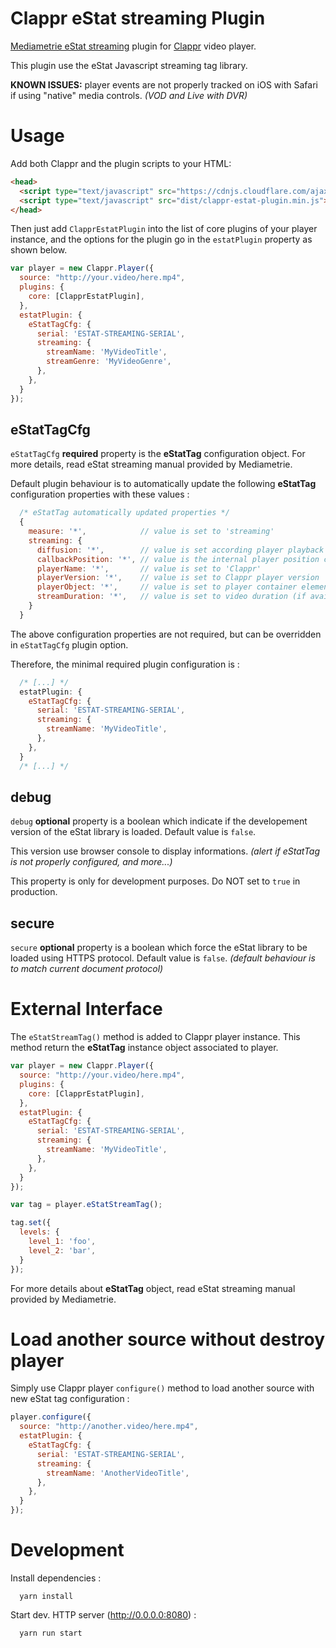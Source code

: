 # Clappr eStat streaming Plugin

[Mediametrie eStat streaming](http://www.mediametrie-estat.com/estatstreaming/) plugin for [Clappr](https://github.com/clappr/clappr) video player.

This plugin use the eStat Javascript streaming tag library.

__KNOWN ISSUES:__ player events are not properly tracked on iOS with Safari if using "native" media controls. _(VOD and Live with DVR)_

# Usage

Add both Clappr and the plugin scripts to your HTML:

```html
<head>
  <script type="text/javascript" src="https://cdnjs.cloudflare.com/ajax/libs/clappr/0.2.66/clappr.min.js"></script>
  <script type="text/javascript" src="dist/clappr-estat-plugin.min.js"></script>
</head>
```

Then just add `ClapprEstatPlugin` into the list of core plugins of your player instance, and the options for the plugin go in the `estatPlugin` property as shown below.

```javascript
var player = new Clappr.Player({
  source: "http://your.video/here.mp4",
  plugins: {
    core: [ClapprEstatPlugin],
  },
  estatPlugin: {
    eStatTagCfg: {
      serial: 'ESTAT-STREAMING-SERIAL',
      streaming: {
        streamName: 'MyVideoTitle',
        streamGenre: 'MyVideoGenre',
      },
    },
  }
});
```

## eStatTagCfg

`eStatTagCfg` __required__ property is the __eStatTag__ configuration object. For more details, read eStat streaming manual provided by Mediametrie.

Default plugin behaviour is to automatically update the following __eStatTag__ configuration properties with these values :

```javascript
  /* eStatTag automatically updated properties */
  {
    measure: '*',            // value is set to 'streaming'
    streaming: {
      diffusion: '*',        // value is set according player playback type ('live', 'replay' or 'timeshifting')
      callbackPosition: '*', // value is the internal player position callback function
      playerName: '*',       // value is set to 'Clappr'
      playerVersion: '*',    // value is set to Clappr player version
      playerObject: '*',     // value is set to player container element
      streamDuration: '*',   // value is set to video duration (if available, otherwise is not set)
    }
  }
```

The above configuration properties are not required, but can be overridden in `eStatTagCfg` plugin option.

Therefore, the minimal required plugin configuration is :

```javascript
  /* [...] */
  estatPlugin: {
    eStatTagCfg: {
      serial: 'ESTAT-STREAMING-SERIAL',
      streaming: {
        streamName: 'MyVideoTitle',
      },
    },
  }
  /* [...] */
```

## debug

`debug` __optional__ property is a boolean which indicate if the developement version of the eStat library is loaded. Default value is `false`.

This version use browser console to display informations. _(alert if eStatTag is not properly configured, and more...)_

This property is only for development purposes. Do NOT set to `true` in production.

## secure

`secure` __optional__ property is a boolean which force the eStat library to be loaded using HTTPS protocol. Default value is `false`. _(default behaviour is to match current document protocol)_

# External Interface

The `eStatStreamTag()` method is added to Clappr player instance. This method return the __eStatTag__ instance object associated to player.

```javascript
var player = new Clappr.Player({
  source: "http://your.video/here.mp4",
  plugins: {
    core: [ClapprEstatPlugin],
  },
  estatPlugin: {
    eStatTagCfg: {
      serial: 'ESTAT-STREAMING-SERIAL',
      streaming: {
        streamName: 'MyVideoTitle',
      },
    },
  }
});

var tag = player.eStatStreamTag();

tag.set({
  levels: {
    level_1: 'foo',
    level_2: 'bar',
  }
});
```

For more details about __eStatTag__ object, read eStat streaming manual provided by Mediametrie.

# Load another source without destroy player

Simply use Clappr player `configure()` method to load another source with new eStat tag configuration :

```javascript
player.configure({
  source: "http://another.video/here.mp4",
  estatPlugin: {
    eStatTagCfg: {
      serial: 'ESTAT-STREAMING-SERIAL',
      streaming: {
        streamName: 'AnotherVideoTitle',
      },
    },
  }
});
```

# Development

Install dependencies :

```shell
  yarn install
```

Start dev. HTTP server (http://0.0.0.0:8080) :

```shell
  yarn run start
```

